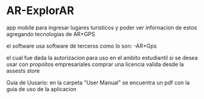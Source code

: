 # AR-ExplorAR
app mobile para ingresar lugares turisticos y poder ver infornacion de estos agregando tecnologias de AR+GPS

el software usa software de terceros como lo son:
-AR+Gps

el cual fue dada la autorizacion para uso en el ambito estudiantil si se desea usar con propoitos empresariales comprar una licencia valida desde la assests store


Guia de Uusario:
en la carpeta "User Manual" se encuentra un pdf con la guia de uso de la aplicacion 
